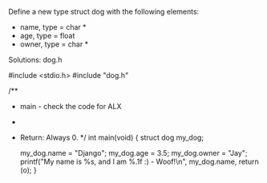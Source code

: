 Define a new type struct dog with the following elements:

* name, type = char *
* age, type = float
* owner, type = char *

Solutions: dog.h

#include <stdio.h>
#include "dog.h"

/**
* main - check the code for ALX
*
* Return: Always 0.
*/
int main(void)
{
	struct dog my_dog;

	my_dog.name = "Django";
	my_dog.age = 3.5;
	my_dog.owner = "Jay";
	printf("My name is %s, and I am %.1f :) - Woof!\n", my_dog.name,
	return (o);
}
